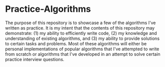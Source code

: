 # Practice-Algorithms
The purpose of this repository is to showcase a few of the algorithms I've written as practice. It is my intent that the contents of this repository may demonstrate: (1) my ability to efficiently write code, (2) my knowledge and understanding of existing algorithms, and (3) my ability to provide solutions to certain tasks and problems. Most of these algorithms will either be personal implementations of popular algorithms that I've attempted to write from scratch or algorithms that I've developed in an attempt to solve certain practice interview questions.
